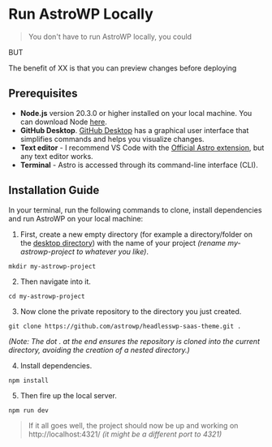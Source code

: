 # Run AstroWP Locally

> You don't have to run AstroWP locally, you could

BUT

The benefit of XX is that you can preview changes before deploying

## Prerequisites

- **Node.js** version 20.3.0 or higher installed on your local machine. You can download Node [here](https://nodejs.org/en/download/package-manager).
- **GitHub Desktop**. [GitHub Desktop](https://desktop.github.com/) has a graphical user interface that simplifies commands and helps you visualize changes.
- **Text editor** - I recommend VS Code with the [Official Astro extension](https://marketplace.visualstudio.com/items?itemName=astro-build.astro-vscode), but any text editor works.
- **Terminal** - Astro is accessed through its command-line interface (CLI).

## Installation Guide

In your terminal, run the following commands to clone, install dependencies and run AstroWP on your local machine:

1. First, create a new empty directory (for example a directory/folder on the [desktop directory](https://youtu.be/B1IxcK6V-Vc?si=aQpY4HTEBR2Cwitb)) with the name of your project *(rename my-astrowp-project to whatever you like)*.

```
mkdir my-astrowp-project
```

2. Then navigate into it.

```
cd my-astrowp-project
```

3. Now clone the private repository to the directory you just created.

```
git clone https://github.com/astrowp/headlesswp-saas-theme.git .
```

*(Note: The dot . at the end ensures the repository is cloned into the current directory, avoiding the creation of a nested directory.)*

4. Install dependencies.

```npm install
npm install
```

5. Then fire up the local server.

```npm run dev
npm run dev
```

> If it all goes well, the project should now be up and working on http://localhost:4321/ *(it might be a different port to 4321)*
